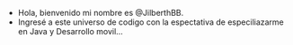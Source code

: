 -  Hola, bienvenido mi nombre es @JilberthBB.
-  Ingresé a este universo de codigo con la espectativa de especiliazarme en Java y Desarrollo movil...

<!---
JilberthBB/JilberthBB is a ✨ special ✨ repository because its `README.md` (this file) appears on your GitHub profile.
You can click the Preview link to take a look at your changes.
--->
